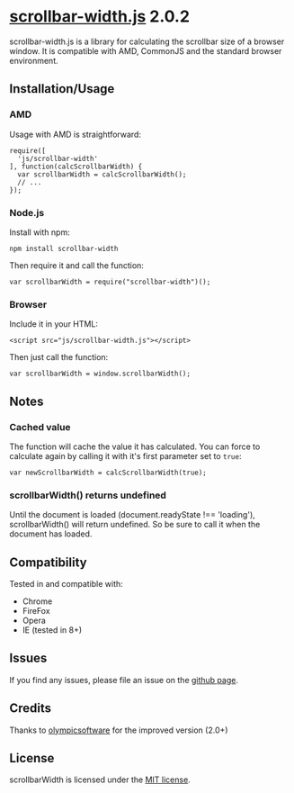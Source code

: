 # [scrollbar-width.js](https://github.com/olmokramer/scrollbar-width.js) 2.0.2

scrollbar-width.js is a library for calculating the scrollbar size of a browser window. It is compatible with AMD, CommonJS and the standard browser environment.

## Installation/Usage

### AMD

Usage with AMD is straightforward:

```
require([
  'js/scrollbar-width'
], function(calcScrollbarWidth) {
  var scrollbarWidth = calcScrollbarWidth();
  // ...
});
```

### Node.js

Install with npm:

```
npm install scrollbar-width
```

Then require it and call the function:

```
var scrollbarWidth = require("scrollbar-width")();
```

### Browser

Include it in your HTML:

```
<script src="js/scrollbar-width.js"></script>
```

Then just call the function:

```
var scrollbarWidth = window.scrollbarWidth();
```

## Notes

### Cached value

The function will cache the value it has calculated. You can force to calculate again by calling it with it's first parameter set to `true`:

```
var newScrollbarWidth = calcScrollbarWidth(true);
```

### scrollbarWidth() returns undefined

Until the document is loaded (document.readyState !== 'loading'), scrollbarWidth() will return undefined. So be sure to call it when the document has loaded.

## Compatibility

Tested in and compatible with:
- Chrome
- FireFox
- Opera
- IE (tested in 8+)

## Issues

If you find any issues, please file an issue on the
[github page](https://github.com/olmokramer/scrollbar-width.js/issues).

## Credits

Thanks to [olympicsoftware](https://github.com/olympicsoftware) for the improved version (2.0+)

## License

scrollbarWidth is licensed under the [MIT license](LICENSE).
